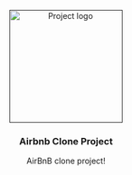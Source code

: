 <p align="center">
  <a href="" rel="noopener">
 <img width=200px height=200px src="[[https://i.imgur.com/6wj0hh6.jpg](https://user-images.githubusercontent.com/85625481/182364312-cc2e27b2-5433-495c-a3e2-8ab401c7ac41.png)](https://s3.amazonaws.com/alx-intranet.hbtn.io/uploads/medias/2018/6/65f4a1dd9c51265f49d0.png?X-Amz-Algorithm=AWS4-HMAC-SHA256&X-Amz-Credential=AKIARDDGGGOUSBVO6H7D%2F20220802%2Fus-east-1%2Fs3%2Faws4_request&X-Amz-Date=20220802T111848Z&X-Amz-Expires=86400&X-Amz-SignedHeaders=host&X-Amz-Signature=fcaad075b1eca1fe9cc3f6189c6d65185daf939ddd5c38472b2f03de7849cae9)" alt="Project logo"></a>
</p>

<h3 align="center">Airbnb Clone Project</h3>

<div align="center">

AirBnB clone project!
